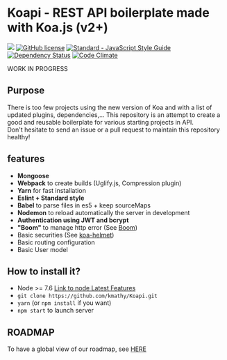 # Koapi - REST API boilerplate made with Koa.js (v2+)

![](https://img.shields.io/badge/Version-0.3.1-blue.svg)
[![GitHub license](https://img.shields.io/badge/license-Apache%202-blue.svg)](https://raw.githubusercontent.com/kmathy/Koapi/master/LICENSE)
<a href="https://standardjs.com"><img src="https://img.shields.io/badge/code_style-standard-brightgreen.svg" alt="Standard - JavaScript Style Guide"></a>
[![Dependency Status](https://www.versioneye.com/user/projects/597afffe6725bd0040fda90f/badge.svg?style=flat-square)](https://www.versioneye.com/user/projects/597afffe6725bd0040fda90f)
[![Code Climate](https://codeclimate.com/github/kmathy/Koapi/badges/gpa.svg)](https://codeclimate.com/github/kmathy/Koapi)

WORK IN PROGRESS

## Purpose
There is too few projects using the new version of Koa and with a list of updated plugins, dependencies,... 
This repository is an attempt to create a good and reusable boilerplate for various starting projects in API.
<br>
Don't hesitate to send an issue or a pull request to maintain this repository healthy!

## features
- **Mongoose**
- **Webpack** to create builds (Uglify.js, Compression plugin)
- **Yarn** for fast installation
- **Eslint + Standard style**
- **Babel** to parse files in es5 + keep sourceMaps
- **Nodemon** to reload automatically the server in development
- **Authentication using JWT and bcrypt**
- **"Boom"** to manage http error (See [Boom](https://github.com/hapijs/boom))
- Basic securities (See [koa-helmet](https://github.com/venables/koa-helmet#usage))
- Basic routing configuration
- Basic User model

## How to install it?
* Node >= 7.6 [Link to node Latest Features](https://nodejs.org/en/download/current/)
* ``git clone https://github.com/kmathy/Koapi.git``
* ``yarn`` (or ``npm install`` if you want)
* ``npm start`` to launch server

## ROADMAP
To have a global view of our roadmap, see [HERE](ROADMAP.md)
